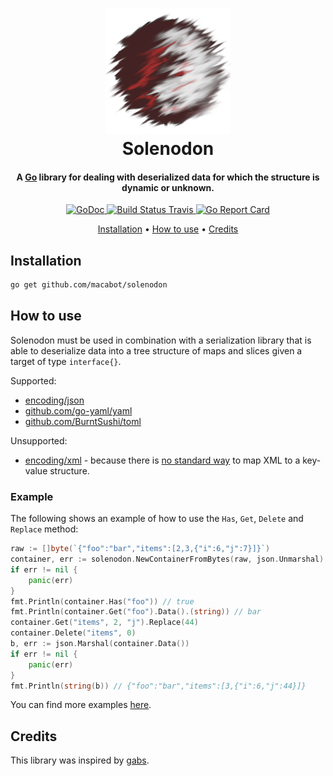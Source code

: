 <h1 align="center">
	<img src="logo/solenodon.png" width="200">
	<br>
	Solenodon
</h1>

<h4 align="center">A <a href="https://golang.org/">Go</a> library for dealing with deserialized data for which the structure is dynamic or unknown.</h4>

<p align="center">
	<a href="https://godoc.org/github.com/macabot/solenodon">
		<img src="https://godoc.org/github.com/macabot/solenodon?status.svg" alt="GoDoc">
	</a>
	<a href="https://travis-ci.org/macabot/solenodon">
		<img src="https://api.travis-ci.org/macabot/solenodon.svg?branch=master" alt="Build Status Travis">
	</a>
	<a href="https://goreportcard.com/report/github.com/macabot/solenodon">
		<img src="https://goreportcard.com/badge/github.com/macabot/solenodon" alt="Go Report Card">
	</a>
</p>

<p align="center">
	<a href="#installation">Installation</a> •
	<a href="#how-to-use">How to use</a> •
	<a href="#credits">Credits</a>
</p>

## Installation

```sh
go get github.com/macabot/solenodon
```

## How to use
Solenodon must be used in combination with a serialization library that is able to deserialize data into a tree structure of maps and slices given a target of type `interface{}`.

Supported:
- [encoding/json]
- [github.com/go-yaml/yaml]
- [github.com/BurntSushi/toml]

Unsupported:
- [encoding/xml] - because there is [no standard way](https://groups.google.com/d/msg/golang-nuts/zEmDOp_yFpU/my8RC0K-DQAJ) to map XML to a key-value structure.

[encoding/json]: https://golang.org/pkg/encoding/json/
[github.com/go-yaml/yaml]: github.com/go-yaml/yaml
[github.com/BurntSushi/toml]: github.com/BurntSushi/toml
[encoding/xml]: https://golang.org/pkg/encoding/xml/

### Example
The following shows an example of how to use the `Has`, `Get`, `Delete` and `Replace` method:
```go
raw := []byte(`{"foo":"bar","items":[2,3,{"i":6,"j":7}]}`)
container, err := solenodon.NewContainerFromBytes(raw, json.Unmarshal)
if err != nil {
	panic(err)
}
fmt.Println(container.Has("foo")) // true
fmt.Println(container.Get("foo").Data().(string)) // bar
container.Get("items", 2, "j").Replace(44)
container.Delete("items", 0)
b, err := json.Marshal(container.Data())
if err != nil {
	panic(err)
}
fmt.Println(string(b)) // {"foo":"bar","items":[3,{"i":6,"j":44}]}
```

You can find more examples [here](examples).

## Credits

This library was inspired by [gabs](https://github.com/Jeffail/gabs).
